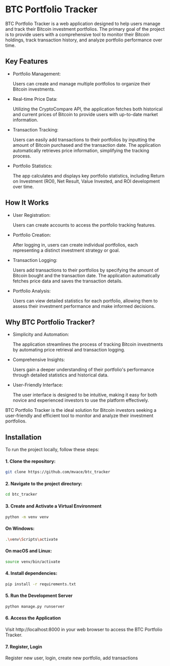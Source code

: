 
# BTC Portfolio Tracker

BTC Portfolio Tracker is a web application designed to help users manage and track their Bitcoin investment portfolios. The primary goal of the project is to provide users with a comprehensive tool to monitor their Bitcoin holdings, track transaction history, and analyze portfolio performance over time.




## Key Features
- Portfolio Management:

  Users can create and manage multiple portfolios to organize their Bitcoin investments.
- Real-time Price Data:

  Utilizing the CryptoCompare API, the application fetches both historical and current prices of Bitcoin to provide users with up-to-date market information.
- Transaction Tracking:

  Users can easily add transactions to their portfolios by inputting the amount of Bitcoin purchased and the transaction date. The application automatically retrieves price information, simplifying the tracking process.
- Portfolio Statistics:

  The app calculates and displays key portfolio statistics, including Return on Investment (ROI), Net Result, Value Invested, and ROI development over time.

## How It Works
- User Registration:

  Users can create accounts to access the portfolio tracking features.
- Portfolio Creation:

  After logging in, users can create individual portfolios, each representing a distinct investment strategy or goal.
- Transaction Logging:

  Users add transactions to their portfolios by specifying the amount of Bitcoin bought and the transaction date. The application automatically fetches price data and saves the transaction details.
- Portfolio Analysis:

  Users can view detailed statistics for each portfolio, allowing them to assess their investment performance and make informed decisions.
## Why BTC Portfolio Tracker?
- Simplicity and Automation:

  The application streamlines the process of tracking Bitcoin investments by automating price retrieval and transaction logging.
- Comprehensive Insights:

  Users gain a deeper understanding of their portfolio's performance through detailed statistics and historical data.
- User-Friendly Interface:

  The user interface is designed to be intuitive, making it easy for both novice and experienced investors to use the platform effectively.

BTC Portfolio Tracker is the ideal solution for Bitcoin investors seeking a user-friendly and efficient tool to monitor and analyze their investment portfolios.
## Installation

To run the project locally, follow these steps:

#### 1. Clone the repository:


```bash
git clone https://github.com/mvace/btc_tracker
```

#### 2. Navigate to the project directory:

```bash
cd btc_tracker
```

#### 3. Create and Activate a Virtual Environment

```bash
python -m venv venv
```
#### On Windows:
```bash
.\venv\Scripts\activate
```

#### On macOS and Linux:
```bash
source venv/bin/activate
```

#### 4. Install dependencies:

```bash
pip install -r requirements.txt
```

#### 5. Run the Development Server

```bash
python manage.py runserver
```

#### 6. Access the Application
Visit http://localhost:8000 in your web browser to access the BTC Portfolio Tracker.


#### 7. Register, Login
Register new user, login, create new portfolio, add transactions